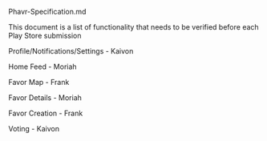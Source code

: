 Phavr-Specification.md

This document is a list of functionality that needs to be verified before each Play Store submission


Profile/Notifications/Settings - Kaivon


Home Feed - Moriah


Favor Map - Frank


Favor Details - Moriah


Favor Creation - Frank


Voting - Kaivon